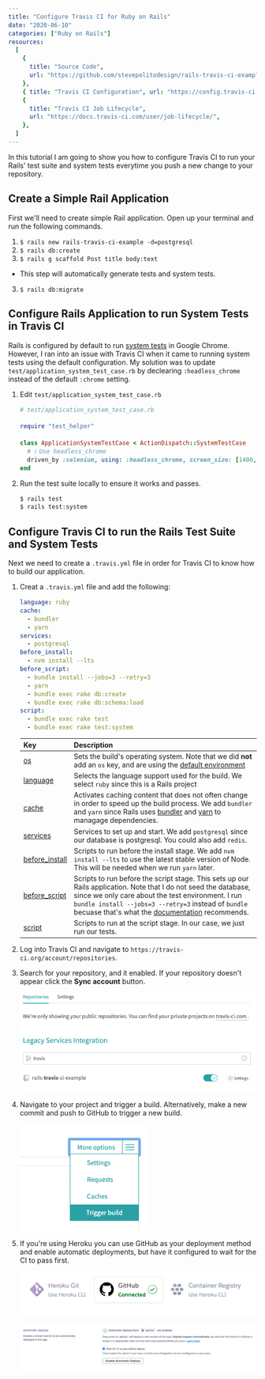 ```yaml
---
title: "Configure Travis CI for Ruby on Rails"
date: "2020-06-10"
categories: ["Ruby on Rails"]
resources:
  [
    {
      title: "Source Code",
      url: "https://github.com/stevepolitodesign/rails-travis-ci-example",
    },
    { title: "Travis CI Configuration", url: "https://config.travis-ci.com/" },
    {
      title: "Travis CI Job Lifecycle",
      url: "https://docs.travis-ci.com/user/job-lifecycle/",
    },
  ]
---
```


In this tutorial I am going to show you how to configure Travis CI to run your Rails' test suite and system tests everytime you push a new change to your repository.

## Create a Simple Rail Application

First we'll need to create simple Rail application. Open up your terminal and run the following commands.

1. `$ rails new rails-travis-ci-example -d=postgresql`
2. `$ rails db:create`
3. `$ rails g scaffold Post title body:text`

- This step will automatically generate tests and system tests.

3. `$ rails db:migrate`

## Configure Rails Application to run System Tests in Travis CI

Rails is configured by default to run [system tests](https://guides.rubyonrails.org/testing.html#system-testing) in Google Chrome. However, I ran into an issue with Travis CI when it came to running system tests using the default configuration. My solution was to update `test/application_system_test_case.rb` by declearing `:headless_chrome` instead of the default `:chrome` setting.

1. Edit `test/application_system_test_case.rb`

   ```ruby
   # test/application_system_test_case.rb
   
   require "test_helper"
   
   class ApplicationSystemTestCase < ActionDispatch::SystemTestCase
     # ℹ️ Use headless_chrome
     driven_by :selenium, using: :headless_chrome, screen_size: [1400, 1400]
   end
   ```

2. Run the test suite locally to ensure it works and passes.

   ```sh
   $ rails test
   $ rails test:system
   ```

## Configure Travis CI to run the Rails Test Suite and System Tests

Next we need to create a `.travis.yml` file in order for Travis CI to know how to build our application.

1. Creat a `.travis.yml` file and add the following:

   ```yml
   language: ruby
   cache:
     - bundler
     - yarn
   services:
     - postgresql
   before_install:
     - nvm install --lts
   before_script:
     - bundle install --jobs=3 --retry=3
     - yarn
     - bundle exec rake db:create
     - bundle exec rake db:schema:load
   script:
     - bundle exec rake test
     - bundle exec rake test:system
   ```

   | Key                                                       | Description                                                                                                                                                                                                                                                                                                                                |
   | --------------------------------------------------------- | ------------------------------------------------------------------------------------------------------------------------------------------------------------------------------------------------------------------------------------------------------------------------------------------------------------------------------------------ |
   | [os](https://config.travis-ci.com/ref/os)                 | Sets the build's operating system. Note that we did **not** add an `os` key, and are using the [default environment](https://docs.travis-ci.com/user/reference/xenial/)                                                                                                                                                                    |
   | [language](https://config.travis-ci.com/ref/language)     | Selects the language support used for the build. We select `ruby` since this is a Rails project                                                                                                                                                                                                                                            |
   | [cache](https://config.travis-ci.com/ref/job/cache)       | Activates caching content that does not often change in order to speed up the build process. We add `bundler` and `yarn` since Rails uses [bundler](https://bundler.io/) and [yarn](https://yarnpkg.com/) to managage dependencies.                                                                                                        |
   | [services](https://config.travis-ci.com/ref/job/services) | Services to set up and start. We add `postgresql` since our database is postgresql. You could also add `redis`.                                                                                                                                                                                                                            |
   | [before_install](https://config.travis-ci.com/)           | Scripts to run before the install stage. We add `nvm install --lts` to use the latest stable version of Node. This will be needed when we run `yarn` later.                                                                                                                                                                                |
   | [before_script](https://config.travis-ci.com/)            | Scripts to run before the script stage. This sets up our Rails application. Note that I do not seed the database, since we only care about the test environment. I run `bundle install --jobs=3 --retry=3` instead of `bundle` becuase that's what the [documentation](https://docs.travis-ci.com/user/languages/ruby#bundler) recommends. |
   | [script](https://config.travis-ci.com/)                   | Scripts to run at the script stage. In our case, we just run our tests.                                                                                                                                                                                                                                                                    |

2. Log into Travis CI and navigate to `https://travis-ci.org/account/repositories`.
3. Search for your repository, and it enabled. If your repository doesn't appear click the **Sync account** button.

   ![Enable repository on Travis CI](/assets/images/posts/configure-travis-ci-for-ruby-on-rails/1.1.png)

4. Navigate to your project and trigger a build. Alternatively, make a new commit and push to GitHub to trigger a new build.

   ![Trigger a build in Travis CI](/assets/images/posts/configure-travis-ci-for-ruby-on-rails/1.2.png)

5. If you're using Heroku you can use GitHub as your deployment method and enable automatic deployments, but have it configured to wait for the CI to pass first.

   ![Heroku GitHub deployment method](/assets/images/posts/configure-travis-ci-for-ruby-on-rails/1.3.png)

   ![Heroku automatic deployments that wait for CI to pass](/assets/images/posts/configure-travis-ci-for-ruby-on-rails/1.4.png)
